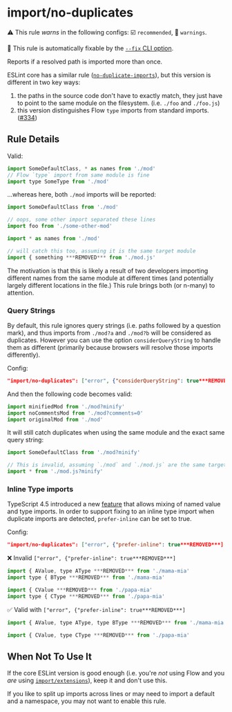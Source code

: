 # import/no-duplicates

⚠️ This rule _warns_ in the following configs: ☑️ `recommended`, 🚸 `warnings`.

🔧 This rule is automatically fixable by the [`--fix` CLI option](https://eslint.org/docs/latest/user-guide/command-line-interface#--fix).

<!-- end auto-generated rule header -->

Reports if a resolved path is imported more than once.

ESLint core has a similar rule ([`no-duplicate-imports`](https://eslint.org/docs/rules/no-duplicate-imports)), but this version
is different in two key ways:

1. the paths in the source code don't have to exactly match, they just have to point to the same module on the filesystem. (i.e. `./foo` and `./foo.js`)
2. this version distinguishes Flow `type` imports from standard imports. ([#334](https://github.com/import-js/eslint-plugin-import/pull/334))

## Rule Details

Valid:

```js
import SomeDefaultClass, * as names from './mod'
// Flow `type` import from same module is fine
import type SomeType from './mod'
```

...whereas here, both `./mod` imports will be reported:

```js
import SomeDefaultClass from './mod'

// oops, some other import separated these lines
import foo from './some-other-mod'

import * as names from './mod'

// will catch this too, assuming it is the same target module
import { something ***REMOVED*** from './mod.js'
```

The motivation is that this is likely a result of two developers importing different
names from the same module at different times (and potentially largely different
locations in the file.) This rule brings both (or n-many) to attention.

### Query Strings

By default, this rule ignores query strings (i.e. paths followed by a question mark), and thus imports from `./mod?a` and `./mod?b` will be considered as duplicates. However you can use the option `considerQueryString` to handle them as different (primarily because browsers will resolve those imports differently).

Config:

```json
"import/no-duplicates": ["error", {"considerQueryString": true***REMOVED***]
```

And then the following code becomes valid:

```js
import minifiedMod from './mod?minify'
import noCommentsMod from './mod?comments=0'
import originalMod from './mod'
```

It will still catch duplicates when using the same module and the exact same query string:

```js
import SomeDefaultClass from './mod?minify'

// This is invalid, assuming `./mod` and `./mod.js` are the same target:
import * from './mod.js?minify'
```

### Inline Type imports

TypeScript 4.5 introduced a new [feature](https://devblogs.microsoft.com/typescript/announcing-typescript-4-5/#type-on-import-names) that allows mixing of named value and type imports. In order to support fixing to an inline type import when duplicate imports are detected, `prefer-inline` can be set to true.

Config:

```json
"import/no-duplicates": ["error", {"prefer-inline": true***REMOVED***]
```

<!--tabs-->

❌ Invalid `["error", {"prefer-inline": true***REMOVED***]`

```js
import { AValue, type AType ***REMOVED*** from './mama-mia'
import type { BType ***REMOVED*** from './mama-mia'

import { CValue ***REMOVED*** from './papa-mia'
import type { CType ***REMOVED*** from './papa-mia'
```

✅ Valid with `["error", {"prefer-inline": true***REMOVED***]`

```js
import { AValue, type AType, type BType ***REMOVED*** from './mama-mia'

import { CValue, type CType ***REMOVED*** from './papa-mia'
```

<!--tabs-->

## When Not To Use It

If the core ESLint version is good enough (i.e. you're _not_ using Flow and you _are_ using [`import/extensions`](./extensions.md)), keep it and don't use this.

If you like to split up imports across lines or may need to import a default and a namespace,
you may not want to enable this rule.
